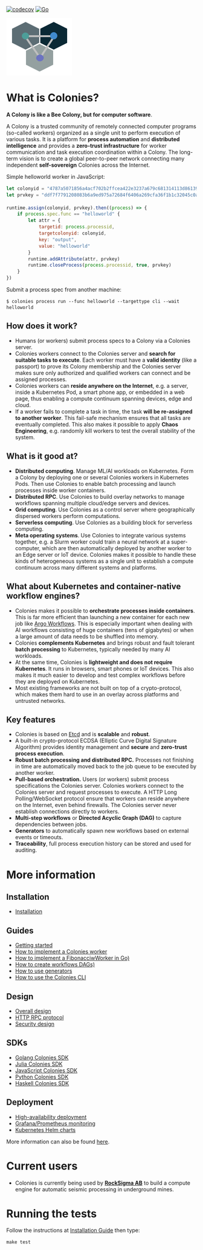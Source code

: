[![codecov](https://codecov.io/gh/colonyos/colonies/branch/main/graph/badge.svg?token=1D4O2JVSJL)](https://codecov.io/gh/colonyos/colonies)
[![Go](https://github.com/colonyos/colonies/actions/workflows/go.yml/badge.svg)](https://github.com/colonyos/colonies/actions/workflows/go.yml)

![ColonyOSLogo](docs/images/ColonyOsLogoNoShaddow2.png)

# What is Colonies?
**A Colony is like a Bee Colony, but for computer software**. 

A Colony is a trusted community of remotely connected computer programs (so-called workers) organized as a single unit to perform execution of various tasks. It is a platform for **process automation** and **distributed intelligence** and provides a **zero-trust infrastructure** for worker communication and task execution coordination within a Colony. The long-term vision is to create a global peer-to-peer network connecting many independent **self-sovereign** Colonies across the Internet. 

Simple helloworld worker in JavaScript:
```javascript
let colonyid = "4787a5071856a4acf702b2ffcea422e3237a679c681314113d86139461290cf4"
let prvkey = "ddf7f7791208083b6a9ed975a72684f6406a269cfa36f1b1c32045c0a71fff05"

runtime.assign(colonyid, prvkey).then((process) => {
    if process.spec.func == "helloworld" {
        let attr = {
            targetid: process.processid,
            targetcolonyid: colonyid,
            key: "output",
            value: "helloworld"
        } 
        runtime.addAttribute(attr, prvkey)
        runtime.closeProcess(process.processid, true, prvkey)
    }
})
```

Submit a process spec from another machine:
```console
$ colonies process run --func helloworld --targettype cli --wait
helloworld
```

## How does it work?
* Humans (or workers) submit process specs to a Colony via a Colonies server.
* Colonies workers connect to the Colonies server and **search for suitable tasks to execute**. Each worker must have a **valid identity** (like a passport) to prove its Colony membership and the Colonies server makes sure only authorized and qualified workers can connect and be assigned processes. 
* Colonies workers can **reside anywhere on the Internet**, e.g. a server, inside a Kubernetes Pod, a smart phone app, or embedded in a web page, thus enabling a compute continuum spanning devices, edge and cloud.
* If a worker fails to complete a task in time, the task **will be re-assigned to another worker**. This fail-safe mechanism ensures that all tasks are eventually completed. This also makes it possible to apply **Chaos Engineering**, e.g. randomly kill workers to test the overall stability of the system.  

## What is it good at?
* **Distributed computing**. Manage ML/AI workloads on Kubernetes. Form a Colony by deploying one or several Colonies workers in Kubernetes Pods. Then use Colonies to enable batch processing and launch processes inside worker containers.
* **Distributed RPC**. Use Colonies to build overlay networks to manage workflows spanning multiple cloud/edge servers and devices.
* **Grid computing**. Use Colonies as a control server where geographically dispersed workers perform computations.
* **Serverless computing**. Use Colonies as a building block for serverless computing.
* **Meta operating systems**. Use Colonies to integrate various systems together, e.g. a Slurm worker could train a neural network at a super-computer, which are then automatically deployed by another worker to an Edge server or IoT device. Colonies makes it possible to handle these kinds of heterogeneous systems as a single unit to establish a compute continuum across many different systems and platforms.     

## What about Kubernetes and container-native workflow engines?
* Colonies makes it possible to **orchestrate processes inside containers**. This is far more efficient than launching a new container for each new job like [Argo Workflows](https://argoproj.github.io/argo-workflows). This is especially important when dealing with AI workflows consisting of huge containers (tens of gigabytes) or when a large amount of data needs to be shuffled into memory.
* Colonies **complements Kubernetes** and brings robust and fault tolerant **batch processing** to Kubernetes, typically needed by many AI workloads.
* At the same time, Colonies is **lightweight and does not require Kubernetes**. It runs in browsers, smart phones or IoT devices. This also makes it much easier to develop and test complex workflows before they are deployed on Kubernetes.
* Most existing frameworks are not built on top of a crypto-protocol, which makes them hard to use in an overlay across platforms and untrusted networks. 

## Key features
* Colonies is based on [Etcd](https://etcd.io/) and is **scalable** and **robust**. 
* A built-in crypto-protocol ECDSA (Elliptic Curve Digital Signature Algorithm) provides identity management and **secure** and **zero-trust process execution**.
* **Robust batch processing and distributed RPC.** Processes not finishing in time are automatically moved back to the job queue to be executed by another worker.  
* **Pull-based orchestration.** Users (or workers) submit process specifications the Colonies server. Colonies workers connect to the Colonies server and request processes to execute. A HTTP Long Polling/WebSocket protocol ensure that workers can reside anywhere on the Internet, even behind firewalls. The Colonies server never establish connections directly to workers. 
* **Multi-step workflows** or **Directed Acyclic Graph (DAG)** to capture dependencies between jobs.
* **Generators** to automatically spawn new workflows based on external events or timeouts.
* **Traceability**, full process execution history can be stored and used for auditing.

# More information
## Installation
* [Installation](docs/Installation.md)
## Guides
* [Getting started](docs/GettingStarted.md)
* [How to implement a Colonies worker](docs/Worker.md)
* [How to implement a FibonacciwWorker in Go)](docs/GoTutorial.md)
* [How to create workflows DAGs)](docs/Workflows.md)
* [How to use generators](docs/Generators.md)
* [How to use the Colonies CLI](docs/CLI.md)
## Design
* [Overall design](docs/Design.md)
* [HTTP RPC protocol](docs/RPC.md)
* [Security design](docs/Security.md)
## SDKs
* [Golang Colonies SDK](https://github.com/colonyos/colonies/tree/main/pkg/client)
* [Julia Colonies SDK](https://github.com/colonyos/ColonyRuntime.jl)
* [JavaScript Colonies SDK](https://github.com/colonyos/colonyruntime.js)
* [Python Colonies SDK](https://github.com/colonyos/pyruntime)
* [Haskell Colonies SDK](https://github.com/colonyos/haskellrt)
## Deployment
* [High-availability deployment](docs/HADeployment.md)
* [Grafana/Prometheus monitoring](docs/Monitoring.md)
* [Kubernetes Helm charts](https://github.com/colonyos/helm)

More information can also be found [here](https://colonyos.io).

# Current users
* Colonies is currently being used by **[RockSigma AB](https://www.rocksigma.com)** to build a compute engine for automatic seismic processing in underground mines. 

# Running the tests
Follow the instructions at [Installation Guide](./docs/Installation.md) then type:
```console
make test
```
